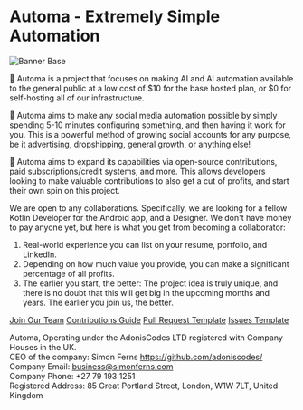 # Automa - Extremely Simple Automation

![Banner Base](https://github.com/Automa-Automations/.github/assets/122154257/b1933428-b151-4117-8549-8f357af3bf72)

🤖 Automa is a project that focuses on making AI and AI automation available to the general public at a low cost of $10 for the base hosted plan, or $0 for self-hosting all of our infrastructure.

🎯 Automa aims to make any social media automation possible by simply spending 5-10 minutes configuring something, and then having it work for you. This is a powerful method of growing social accounts for any purpose, be it advertising, dropshipping, general growth, or anything else!

💪 Automa aims to expand its capabilities via open-source contributions, paid subscriptions/credit systems, and more. This allows developers looking to make valuable contributions to also get a cut of profits, and start their own spin on this project.

We are open to any collaborations. Specifically, we are looking for a fellow Kotlin Developer for the Android app, and a Designer. We don't have money to pay anyone yet, but here is what you get from becoming a collaborator: 

1. Real-world experience you can list on your resume, portfolio, and LinkedIn.
2. Depending on how much value you provide, you can make a significant percentage of all profits.
3. The earlier you start, the better: The project idea is truly unique, and there is no doubt that this will get big in the upcoming months and years. The earlier you join us, the better.

[Join Our Team](../JOIN_OUR_TEAM.md)  [Contributions Guide](../CONTRIBUTIONS_GUIDE.md)  [Pull Request Template](../PULL_REQUEST_TEMPLATE.md)  [Issues Template](../ISSUE_TEMPLATE.md)


Automa, Operating under the AdonisCodes LTD registered with Company Houses in the UK. </br>
CEO of the company: Simon Ferns https://github.com/adoniscodes/ </br>
Company Email: business@simonferns.com </br>
Company Phone: +27 79 193 1251 </br>
Registered Address: 85 Great Portland Street, London, W1W 7LT, United Kingdom </br>
